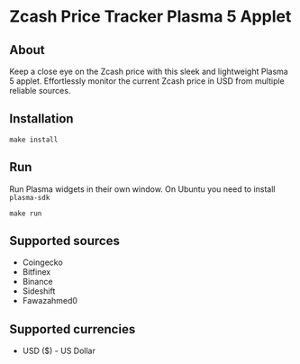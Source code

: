 # Zcash Price Tracker Plasma 5 Applet

## About
Keep a close eye on the Zcash price with this sleek and lightweight Plasma 5 applet. Effortlessly monitor the current Zcash price in USD from multiple reliable sources.

## Installation
```
make install
```

## Run

Run Plasma widgets in their own window. On Ubuntu you need to install `plasma-sdk`

```
make run
```

## Supported sources
- Coingecko
- Bitfinex
- Binance
- Sideshift
- Fawazahmed0

## Supported currencies
- USD ($) - US Dollar
